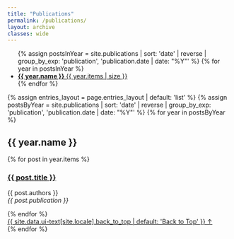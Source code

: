 ```yaml
---
title: "Publications"
permalink: /publications/
layout: archive
classes: wide
---
```



<ul class="taxonomy__index">
  {% assign postsInYear = site.publications | sort: 'date' | reverse | group_by_exp: 'publication', 'publication.date | date: "%Y"' %}
  {% for year in postsInYear %}
    <li>
      <a href="#{{ year.name }}">
        <strong>{{ year.name }}</strong> <span class="taxonomy__count">{{ year.items | size }}</span>
      </a>
    </li>
  {% endfor %}
</ul>

{% assign entries_layout = page.entries_layout | default: 'list' %}
{% assign postsByYear = site.publications | sort: 'date' | reverse | group_by_exp: 'publication', 'publication.date | date: "%Y"'  %}
{% for year in postsByYear %}
  <section id="{{ year.name }}" class="taxonomy__section">
    <h2 class="archive__subtitle">{{ year.name }}</h2>
    <div class="entries-{{ entries_layout }}">
      {% for post in year.items %}
          <h3><a href="{{ post.link }}">{{ post.title }}</a> </h3>
          <p>
            {{ post.authors }}<br>
            <i>{{ post.publication }}</i>
          </p>
      {% endfor %}
    </div>
    <a href="#page-title" class="back-to-top">{{ site.data.ui-text[site.locale].back_to_top | default: 'Back to Top' }} &uarr;</a>
  </section>
{% endfor %}